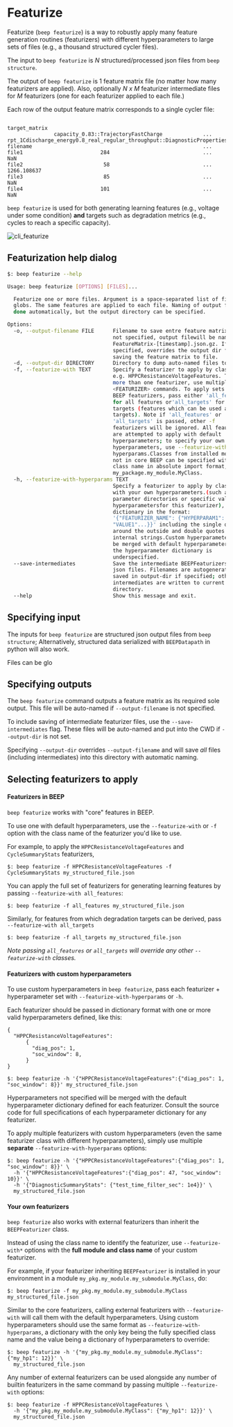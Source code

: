 # Featurize

Featurize (`beep featurize`) is a way to robustly apply many feature generation routines (featurizers) with
different hyperparameters to large sets of files (e.g., a thousand structured cycler files).

The input to `beep featurize` is *N* structured/processed json files from `beep structure`.

The output of `beep featurize` is 1 feature matrix file (no matter how many featurizers are applied). Also, optionally *N x M* featurizer 
intermediate files for *M* featurizers (one for each featurizer applied to each file.)

Each row of the output feature matrix corresponds to a single cycler file:

```shell

target_matrix
               capacity_0.83::TrajectoryFastCharge             ...          rpt_1Cdischarge_energy0.8_real_regular_throughput::DiagnosticProperties
filename                                                       ...                                                                                                                                           
file1                         284                              ...                                                NaN                                                                                        
file2                          58                              ...                                        1266.108637                                                                                        
file3                          85                              ...                                                NaN                                                                                        
file4                         101                              ...                                                NaN                                                                                        

```


`beep featurize` is used for both generating learning features (e.g., voltage under some condition) **and** targets such as degradation metrics (e.g., cycles to reach a specific capacity).

![cli_featurize](../static/op_graphic_featurize.png)



## Featurization help dialog


```sh
$: beep featurize --help

Usage: beep featurize [OPTIONS] [FILES]...

  Featurize one or more files. Argument is a space-separated list of files or
  globs. The same features are applied to each file. Naming of output files is
  done automatically, but the output directory can be specified.

Options:
  -o, --output-filename FILE      Filename to save entre feature matrix to. If
                                  not specified, output filewill be named with
                                  FeatureMatrix-[timestamp].json.gz. If
                                  specified, overrides the output dir for
                                  saving the feature matrix to file.
  -d, --output-dir DIRECTORY      Directory to dump auto-named files to.
  -f, --featurize-with TEXT       Specify a featurizer to apply by class name,
                                  e.g. HPPCResistanceVoltageFeatures. To apply
                                  more than one featurizer, use multiple -f
                                  <FEATURIZER> commands. To apply sets ofcore
                                  BEEP featurizers, pass either 'all_features'
                                  for all features or'all_targets' for all
                                  targets (features which can be used as
                                  targets). Note if 'all_features' or
                                  'all_targets' is passed, other -f
                                  featurizers will be ignored. All feautrizers
                                  are attempted to apply with default
                                  hyperparameters; to specify your own
                                  hyperparameters, use --featurize-with-
                                  hyperparams.Classes from installed modules
                                  not in core BEEP can be specified with the
                                  class name in absolute import format, e.g.,
                                  my_package.my_module.MyClass.
  -h, --featurize-with-hyperparams TEXT
                                  Specify a featurizer to apply by class name
                                  with your own hyperparameters.(such as
                                  parameter directories or specific values for
                                  hyperparametersfor this featurizer), pass a
                                  dictionary in the format:
                                  '{"FEATURIZER_NAME": {"HYPERPARAM1":
                                  "VALUE1"...}}' including the single quotes
                                  around the outside and double quotes for
                                  internal strings.Custom hyperparameters will
                                  be merged with default hyperparameters if
                                  the hyperparameter dictionary is
                                  underspecified.
  --save-intermediates            Save the intermediate BEEPFeaturizers as
                                  json files. Filenames are autogenerated and
                                  saved in output-dir if specified; otherwise,
                                  intermediates are written to current working
                                  directory.
  --help                          Show this message and exit.

```


## Specifying input

The inputs for `beep featurize` are structured json output files from `beep structure`; Alternatively, structured data serialized with `BEEPDatapath` in python will also work.

Files can be glo


## Specifying outputs

The `beep featurize` command outputs a feature matrix as its required sole output. This file will
be auto-named if `--output-filename` is not specified. 

To include saving of intermediate featurizer files, use the `--save-intermediates` flag. These files will be auto-named and put into the CWD if `--output-dir` is not set.

Specifying `--output-dir` overrides `--output-filename` and will save *all* files (including intermediates) into this directory with automatic naming.



## Selecting featurizers to apply




#### Featurizers in BEEP

`beep featurize` works with "core" features in BEEP. 


To use one with default hyperparameters, use the `--featurize-with` or `-f` option with the class name of the featurizer you'd like to use.

For example, to apply the `HPPCResistanceVoltageFeatures` and `CycleSummaryStats` featurizers, 


```shell
$: beep featurize -f HPPCResistanceVoltageFeatures -f CycleSummaryStats my_structured_file.json
```


You can apply the full set of featurizers for generating learning features by passing `--featurize-with all_features`:

```shell
$: beep featurize -f all_features my_structured_file.json
```

Similarly, for features from which degradation targets can be derived, pass `--featurize-with all_targets`

```shell
$: beep featurize -f all_targets my_structured_file.json
```

*Note passing `all_features` or `all_targets` will override any other `--featurize-with` classes.*



#### Featurizers with custom hyperparameters

To use custom hyperparameters in `beep featurize`, pass each featurizer + hyperparameter set with `--featurize-with-hyperparams` or `-h`.


Each featurizer should be passed in dictionary format with one or more valid hyperparameters defined, like this:

```shell
{
  "HPPCResistanceVoltageFeatures":
      {
        "diag_pos": 1,
        "soc_window": 8,
      }
}
```

```shell
$: beep featurize -h '{"HPPCResistanceVoltageFeatures":{"diag_pos": 1, "soc_window": 8}}' my_structured_file.json
```

Hyperparameters not specified will be merged with the default hyperparameter dictionary defined for each featurizer.
Consult the source code for full specifications of each hyperparameter dictionary for any featurizer.

To apply multiple featurizers with custom hyperparameters (even the same featurizer class with different hyperparameters), simply use multiple **separate** `--featurize-with-hyperparams` options:

```shell
$: beep featurize -h '{"HPPCResistanceVoltageFeatures":{"diag_pos": 1, "soc_window": 8}}' \
  -h '{"HPPCResistanceVoltageFeatures":{"diag_pos": 47, "soc_window": 10}}' \
  -h '{"DiagnosticSummaryStats": {"test_time_filter_sec": 1e4}}' \
  my_structured_file.json
```



#### Your own featurizers


`beep featurize` also works with external featurizers than inherit the `BEEPFeaturizer` class. 

Instead of using the class name to identify the featurizer, use `--featurize-with*` options with the **full module and class name** of your custom featurizer.

For example, if your featurizer inheriting `BEEPFeaturizer` is installed in your environment in a module `my_pkg.my_module.my_submodule.MyClass`, do:

```shell
$: beep featurize -f my_pkg.my_module.my_submodule.MyClass my_structured_file.json
```


Similar to the core featurizers, calling external featurizers with `--featurize-with` will call them with the default hyperparameters. Using custom
hyperparameters should use the same format as `--featurize-with-hyperparams`, a dictionary with the only key being the fully specified class name
and the value being a dictionary of hyperparameters to override:


```shell
$: beep featurize -h '{"my_pkg.my_module.my_submodule.MyClass": {"my_hp1": 12}}' \
  my_structured_file.json
````

Any number of external featurizers can be used alongside any number of builtin featurizers in the same command by passing multiple `--featurize-with` options:

```shell
$: beep featurize -f HPPCResistanceVoltageFeatures \
  -h '{"my_pkg.my_module.my_submodule.MyClass": {"my_hp1": 12}}' \
  my_structured_file.json
```
